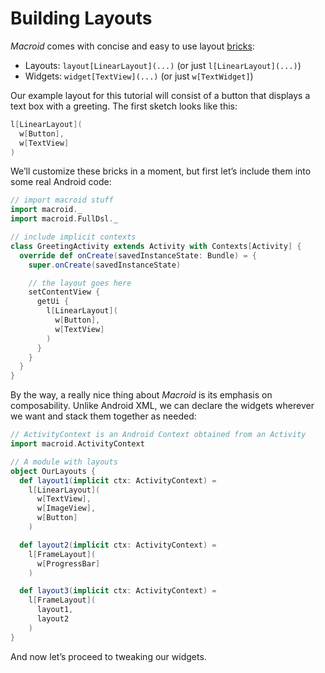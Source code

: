 # Building Layouts

*Macroid* comes with concise and easy to use layout [bricks](../guide/Bricks.html):

* Layouts: `layout[LinearLayout](...)` (or just `l[LinearLayout](...)`)
* Widgets: `widget[TextView](...)` (or just `w[TextWidget]`)

Our example layout for this tutorial will consist of a button
that displays a text box with a greeting. The first sketch looks like this:

```scala
l[LinearLayout](
  w[Button],
  w[TextView]
)
```

We’ll customize these bricks in a moment, but first let’s include them into
some real Android code:

```scala
// import macroid stuff
import macroid._
import macroid.FullDsl._

// include implicit contexts
class GreetingActivity extends Activity with Contexts[Activity] {
  override def onCreate(savedInstanceState: Bundle) = {
    super.onCreate(savedInstanceState)

    // the layout goes here
    setContentView {
      getUi {
        l[LinearLayout](
          w[Button],
          w[TextView]
        )
      }
    }
  }
}
```

By the way, a really nice thing about *Macroid* is its emphasis on composability.
Unlike Android XML,
we can declare the widgets wherever we want and stack them together as needed:

```scala
// ActivityContext is an Android Context obtained from an Activity
import macroid.ActivityContext

// A module with layouts
object OurLayouts {
  def layout1(implicit ctx: ActivityContext) =
    l[LinearLayout](
      w[TextView],
      w[ImageView],
      w[Button]
    )

  def layout2(implicit ctx: ActivityContext) =
    l[FrameLayout](
      w[ProgressBar]
    )

  def layout3(implicit ctx: ActivityContext) =
    l[FrameLayout](
      layout1,
      layout2
    )
}
```

And now let’s proceed to tweaking our widgets.
